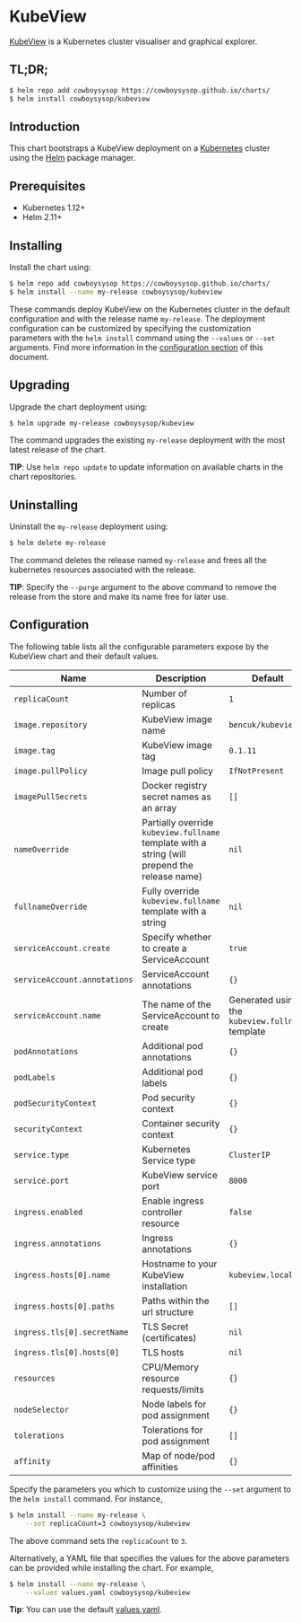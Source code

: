 # KubeView

[KubeView](https://github.com/benc-uk/kubeview) is a Kubernetes cluster visualiser and graphical explorer.

## TL;DR;

```bash
$ helm repo add cowboysysop https://cowboysysop.github.io/charts/
$ helm install cowboysysop/kubeview
```

## Introduction

This chart bootstraps a KubeView deployment on a [Kubernetes](http://kubernetes.io) cluster using the [Helm](https://helm.sh) package manager.

## Prerequisites

- Kubernetes 1.12+
- Helm 2.11+

## Installing

Install the chart using:

```bash
$ helm repo add cowboysysop https://cowboysysop.github.io/charts/
$ helm install --name my-release cowboysysop/kubeview
```

These commands deploy KubeView on the Kubernetes cluster in the default configuration and with the release name `my-release`. The deployment configuration can be customized by specifying the customization parameters with the `helm install` command using the `--values` or `--set` arguments. Find more information in the [configuration section](#configuration) of this document.

## Upgrading

Upgrade the chart deployment using:

```bash
$ helm upgrade my-release cowboysysop/kubeview
```

The command upgrades the existing `my-release` deployment with the most latest release of the chart.

**TIP**: Use `helm repo update` to update information on available charts in the chart repositories.

## Uninstalling

Uninstall the `my-release` deployment using:

```bash
$ helm delete my-release
```

The command deletes the release named `my-release` and frees all the kubernetes resources associated with the release.

**TIP**: Specify the `--purge` argument to the above command to remove the release from the store and make its name free for later use.

## Configuration

The following table lists all the configurable parameters expose by the KubeView chart and their default values.

| Name                         | Description                                                                                   | Default                                          |
|------------------------------|-----------------------------------------------------------------------------------------------|--------------------------------------------------|
| `replicaCount`               | Number of replicas                                                                            | `1`                                              |
| `image.repository`           | KubeView image name                                                                           | `bencuk/kubeview`                                |
| `image.tag`                  | KubeView image tag                                                                            | `0.1.11`                                         |
| `image.pullPolicy`           | Image pull policy                                                                             | `IfNotPresent`                                   |
| `imagePullSecrets`           | Docker registry secret names as an array                                                      | `[]`                                             |
| `nameOverride`               | Partially override `kubeview.fullname` template with a string (will prepend the release name) | `nil`                                            |
| `fullnameOverride`           | Fully override `kubeview.fullname` template with a string                                     | `nil`                                            |
| `serviceAccount.create`      | Specify whether to create a ServiceAccount                                                    | `true`                                           |
| `serviceAccount.annotations` | ServiceAccount annotations                                                                    | `{}`                                             |
| `serviceAccount.name`        | The name of the ServiceAccount to create                                                      | Generated using the `kubeview.fullname` template |
| `podAnnotations`             | Additional pod annotations                                                                    | `{}`                                             |
| `podLabels`                  | Additional pod labels                                                                         | `{}`                                             |
| `podSecurityContext`         | Pod security context                                                                          | `{}`                                             |
| `securityContext`            | Container security context                                                                    | `{}`                                             |
| `service.type`               | Kubernetes Service type                                                                       | `ClusterIP`                                      |
| `service.port`               | KubeView service port                                                                         | `8000`                                           |
| `ingress.enabled`            | Enable ingress controller resource                                                            | `false`                                          |
| `ingress.annotations`        | Ingress annotations                                                                           | `{}`                                             |
| `ingress.hosts[0].name`      | Hostname to your KubeView installation                                                        | `kubeview.local`                                 |
| `ingress.hosts[0].paths`     | Paths within the url structure                                                                | `[]`                                             |
| `ingress.tls[0].secretName`  | TLS Secret (certificates)                                                                     | `nil`                                            |
| `ingress.tls[0].hosts[0]`    | TLS hosts                                                                                     | `nil`                                            |
| `resources`                  | CPU/Memory resource requests/limits                                                           | `{}`                                             |
| `nodeSelector`               | Node labels for pod assignment                                                                | `{}`                                             |
| `tolerations`                | Tolerations for pod assignment                                                                | `[]`                                             |
| `affinity`                   | Map of node/pod affinities                                                                    | `{}`                                             |

Specify the parameters you which to customize using the `--set` argument to the `helm install` command. For instance,

```bash
$ helm install --name my-release \
    --set replicaCount=3 cowboysysop/kubeview
```

The above command sets the `replicaCount` to `3`.

Alternatively, a YAML file that specifies the values for the above parameters can be provided while installing the chart. For example,

```bash
$ helm install --name my-release \
    --values values.yaml cowboysysop/kubeview
```

**Tip**: You can use the default [values.yaml](values.yaml).
